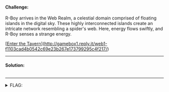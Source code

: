 #### Challenge:

R-Boy arrives in the Web Realm, a celestial domain comprised of floating islands in the digital sky. These highly interconnected islands create an intricate network resembling a spider's web. Here, energy flows swiftly, and R-Boy senses a strange energy.

[[Enter the Tavern](http://gamebox1.reply.it/web1-f1103cad4b0542c69e23b267e173799295c4f217/)](http://gamebox1.reply.it/web1-f1103cad4b0542c69e23b267e173799295c4f217/)

---

#### Solution:


```bash
```

---

<details><summary>FLAG:</summary>

```
{FLG:y0U-aT3_700-mUch_B4D_GO4T}
```

</details>
